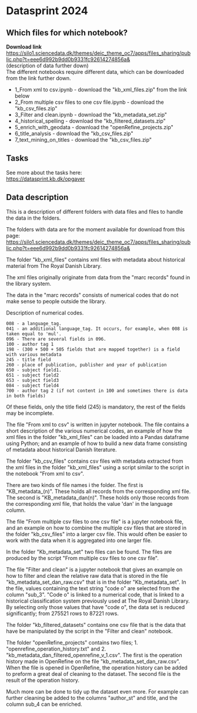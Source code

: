 
# Datasprint 2024 
## Which files for which notebook? 
**Download link**
https://silo1.sciencedata.dk/themes/deic_theme_oc7/apps/files_sharing/public.php?t=eee6d992b9dd0b9331fc92614274856a&  
(description of data further down)  
The different notebooks require different data, which can be downloaded from the link further down.   

* 1_From xml to csv.ipynb - download the "kb_xml_files.zip" from the link below
* 2_From multiple csv files to one csv file.ipynb - download the "kb_csv_files.zip"
* 3_Filter and clean.ipynb - download the "kb_metadata_set.zip"
* 4_historical_spelling - download the "kb_filtered_datasets.zip" 
* 5_enrich_with_geodata - download the "openRefine_projects.zip"
* 6_title_analysis - download the "kb_csv_files.zip" 
* 7_text_mining_on_titles - download the "kb_csv_files.zip" 

## Tasks
See more about the tasks here:  
https://datasprint.kb.dk/opgaver

## Data description
This is a description of different folders with data files and files to handle the data in the folders.

The folders with data are for the moment available for download from this page: https://silo1.sciencedata.dk/themes/deic_theme_oc7/apps/files_sharing/public.php?t=eee6d992b9dd0b9331fc92614274856a&

The folder "kb_xml_files" contains xml files with metadata about historical material from The Royal Danish Library.

The xml files originally originate from data from the "marc records" found in the library system.

The data in the "marc records" consists of numerical codes that do not make sense to people outside the library.

Description of numerical codes. 

    008 - a language_tag.
    041 - an additional language_tag. It occurs, for example, when 008 is taken equal to 'mul'.
    096 - There are several fields in 096.
    100 - author tag 1
    198 - (300 + 500 + 505 fields that are mapped together) is a field with various metadata
    245 - title field
    260 - place of publication, publisher and year of publication
    650 - subject field1.
    651 - subject field2
    653 - subject field3
    084 - subject field4
    700 - author tag 2 (if not content in 100 and sometimes there is data in both fields)

Of these fields, only the title field (245) is mandatory, the rest of the fields may be incomplete.

The file "From xml to csv" is written in jupyter notebook. 
The file contains a short description of the various numerical codes, 
an example of how the xml files in the folder "kb_xml_files" can be loaded into a Pandas dataframe using Python; 
and an example of how to build a new data frame consisting of metadata about historical Danish literature.


The folder "kb_csv_files" contains csv files with metadata extracted from the xml files in the folder "kb_xml_files" 
using a script similar to the script in the notebook "From xml to csv".

There are two kinds of file names i the folder. 
The first is "KB_metadata_(n)". These holds all records from the corresponding xml file.
The second is "KB_metadata_dan(n)". These holds only those records from the corresponding xml file, 
that holds the value 'dan' in the language column.

The file "From multiple csv files to one csv file" is a jupyter notebook file, and an example on how to combine 
the multiple csv files that are stored in the folder "kb_csv_files" into a larger csv file. 
This would often be easier to work with the data when it is aggregated into one larger file.

In the folder "Kb_metadata_set" two files can be found. The files are produced by the script 
"From multiple csv files to one csv file".

The file "Filter and clean" is a jupyter notebook that gives an example on how to filter and clean the 
relative raw data that is stored in the file "kb_metadata_set_dan_raw.csv" that is in the folder "Kb_metadata_set".
In the file, values ​​containing the text string "code o" are selected from the column "sub_3". "Code o" is linked to a numerical code, that is linked to a historical classification system previously used at The Royal Danish Library. By selecting only those values ​​that have "code o", the data set is reduced significantly; from 275521 rows to 87221 rows.

The folder "kb_filtered_datasets" contains one csv file that is the data that have be manipulated by the script in the 
"Filter and clean" notebook.

The folder "openRefine_projects" contains two files; 1. "openrefine_operation_history.txt" and 2. "kb_metadata_dan_filtered_openrefine_v_1.csv".
The first is the operation history made in OpenRefine on the file "kb_metadata_set_dan_raw.csv". When the file is opened in OpenRefine, the operation history can be added to preform a great deal of cleaning to the dataset. The second file is the result of the operation history.

Much more can be done to tidy up the dataset even more. For example can further cleaning be added to the columns "author_st" and title, and the column sub_4 can be enriched. 
